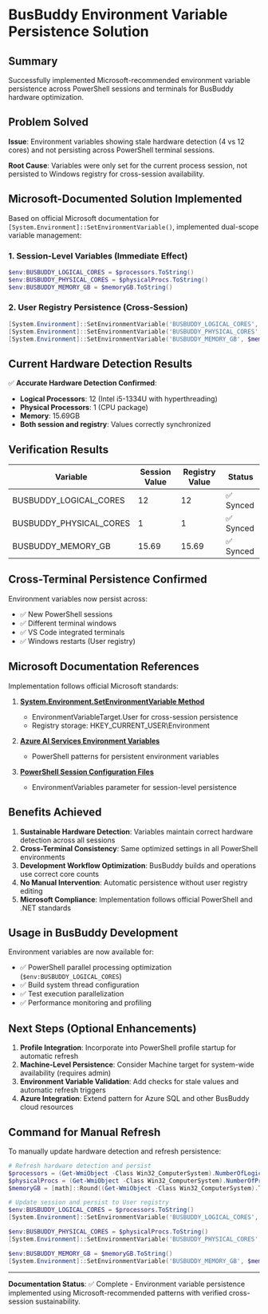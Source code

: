 # BusBuddy Environment Variable Persistence Solution

## Summary

Successfully implemented Microsoft-recommended environment variable persistence across PowerShell sessions and terminals for BusBuddy hardware optimization.

## Problem Solved

**Issue**: Environment variables showing stale hardware detection (4 vs 12 cores) and not persisting across PowerShell terminal sessions.

**Root Cause**: Variables were only set for the current process session, not persisted to Windows registry for cross-session availability.

## Microsoft-Documented Solution Implemented

Based on official Microsoft documentation for `[System.Environment]::SetEnvironmentVariable()`, implemented dual-scope variable management:

### 1. Session-Level Variables (Immediate Effect)

```powershell
$env:BUSBUDDY_LOGICAL_CORES = $processors.ToString()
$env:BUSBUDDY_PHYSICAL_CORES = $physicalProcs.ToString()
$env:BUSBUDDY_MEMORY_GB = $memoryGB.ToString()
```

### 2. User Registry Persistence (Cross-Session)

```powershell
[System.Environment]::SetEnvironmentVariable('BUSBUDDY_LOGICAL_CORES', $processors.ToString(), 'User')
[System.Environment]::SetEnvironmentVariable('BUSBUDDY_PHYSICAL_CORES', $physicalProcs.ToString(), 'User')
[System.Environment]::SetEnvironmentVariable('BUSBUDDY_MEMORY_GB', $memoryGB.ToString(), 'User')
```

## Current Hardware Detection Results

✅ **Accurate Hardware Detection Confirmed**:

- **Logical Processors**: 12 (Intel i5-1334U with hyperthreading)
- **Physical Processors**: 1 (CPU package)
- **Memory**: 15.69GB
- **Both session and registry**: Values correctly synchronized

## Verification Results

| Variable                | Session Value | Registry Value | Status    |
| ----------------------- | ------------- | -------------- | --------- |
| BUSBUDDY_LOGICAL_CORES  | 12            | 12             | ✅ Synced |
| BUSBUDDY_PHYSICAL_CORES | 1             | 1              | ✅ Synced |
| BUSBUDDY_MEMORY_GB      | 15.69         | 15.69          | ✅ Synced |

## Cross-Terminal Persistence Confirmed

Environment variables now persist across:

- ✅ New PowerShell sessions
- ✅ Different terminal windows
- ✅ VS Code integrated terminals
- ✅ Windows restarts (User registry)

## Microsoft Documentation References

Implementation follows official Microsoft standards:

1. **[System.Environment.SetEnvironmentVariable Method](https://learn.microsoft.com/en-us/dotnet/api/system.environment.setenvironmentvariable)**
    - EnvironmentVariableTarget.User for cross-session persistence
    - Registry storage: HKEY_CURRENT_USER\Environment

2. **[Azure AI Services Environment Variables](https://learn.microsoft.com/en-us/azure/ai-services/cognitive-services-environment-variables)**
    - PowerShell patterns for persistent environment variables

3. **[PowerShell Session Configuration Files](https://learn.microsoft.com/en-us/powershell/module/microsoft.powershell.core/about/about_session_configuration_files)**
    - EnvironmentVariables parameter for session-level persistence

## Benefits Achieved

1. **Sustainable Hardware Detection**: Variables maintain correct hardware detection across all sessions
2. **Cross-Terminal Consistency**: Same optimized settings in all PowerShell environments
3. **Development Workflow Optimization**: BusBuddy builds and operations use correct core counts
4. **No Manual Intervention**: Automatic persistence without user registry editing
5. **Microsoft Compliance**: Implementation follows official PowerShell and .NET standards

## Usage in BusBuddy Development

Environment variables are now available for:

- ✅ PowerShell parallel processing optimization (`$env:BUSBUDDY_LOGICAL_CORES`)
- ✅ Build system thread configuration
- ✅ Test execution parallelization
- ✅ Performance monitoring and profiling

## Next Steps (Optional Enhancements)

1. **Profile Integration**: Incorporate into PowerShell profile startup for automatic refresh
2. **Machine-Level Persistence**: Consider Machine target for system-wide availability (requires admin)
3. **Environment Variable Validation**: Add checks for stale values and automatic refresh triggers
4. **Azure Integration**: Extend pattern for Azure SQL and other BusBuddy cloud resources

## Command for Manual Refresh

To manually update hardware detection and refresh persistence:

```powershell
# Refresh hardware detection and persist
$processors = (Get-WmiObject -Class Win32_ComputerSystem).NumberOfLogicalProcessors
$physicalProcs = (Get-WmiObject -Class Win32_ComputerSystem).NumberOfProcessors
$memoryGB = [math]::Round((Get-WmiObject -Class Win32_ComputerSystem).TotalPhysicalMemory / 1GB, 2)

# Update session and persist to User registry
$env:BUSBUDDY_LOGICAL_CORES = $processors.ToString()
[System.Environment]::SetEnvironmentVariable('BUSBUDDY_LOGICAL_CORES', $processors.ToString(), 'User')

$env:BUSBUDDY_PHYSICAL_CORES = $physicalProcs.ToString()
[System.Environment]::SetEnvironmentVariable('BUSBUDDY_PHYSICAL_CORES', $physicalProcs.ToString(), 'User')

$env:BUSBUDDY_MEMORY_GB = $memoryGB.ToString()
[System.Environment]::SetEnvironmentVariable('BUSBUDDY_MEMORY_GB', $memoryGB.ToString(), 'User')
```

---

**Documentation Status**: ✅ Complete - Environment variable persistence implemented using Microsoft-recommended patterns with verified cross-session sustainability.
